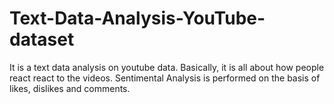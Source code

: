 # Text-Data-Analysis-YouTube-dataset
It is a text data analysis on youtube data. Basically, it is all about how people react react to the videos. Sentimental Analysis is performed on the basis of likes, dislikes and comments.
